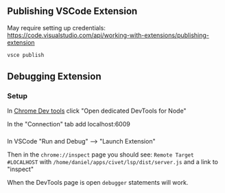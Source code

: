 Publishing VSCode Extension
---

May require setting up credentials: https://code.visualstudio.com/api/working-with-extensions/publishing-extension

```bash
vsce publish
```

Debugging Extension
---

### Setup

In [Chrome Dev tools](chrome://inspect) click "Open dedicated DevTools for Node"

In the "Connection" tab add localhost:6009

###

In VSCode "Run and Debug" --> "Launch Extension"

Then in the `chrome://inspect` page you should see: `Remote Target #LOCALHOST` with `/home/daniel/apps/civet/lsp/dist/server.js` and a link to "inspect"

When the DevTools page is open `debugger` statements will work.

